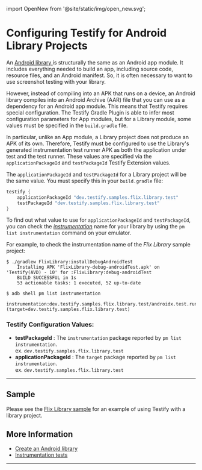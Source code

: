 import OpenNew from '@site/static/img/open_new.svg';

# Configuring Testify for Android Library Projects

An [Android library <OpenNew/>](https://developer.android.com/studio/projects/android-library) is structurally the same as an Android app module. It includes everything needed to build an app, including source code, resource files, and an Android manifest. So, it is often necessary to want to use screenshot testing with your library. 

However, instead of compiling into an APK that runs on a device, an Android library compiles into an Android Archive (AAR) file that you can use as a dependency for an Android app module. This means that Testify requires special configuration. The Testify Gradle Plugin is able to infer most configuration parameters for App modules, but for a Library module, some values must be specified in the `build.gradle` file.

In particular, unlike an App module, a Library project does not produce an APK of its own. Therefore, Testify must be configured to use the Library's generated instrumentation test runner APK as both the application under test and the test runner. These values are specified via the `applicationPackageId` and `testPackageId` Testify Extension values.

The `applicationPackageId` and `testPackageId` for a Library project will be the same value. You must specify this in your `build.gradle` file:

```groovy
testify {
    applicationPackageId "dev.testify.samples.flix.library.test"
    testPackageId "dev.testify.samples.flix.library.test"
}
```

To find out what value to use for `applicationPackageId` and `testPackageId`, you can check the [_instrumentation_<OpenNew/>](https://source.android.com/docs/core/tests/development/instrumentation) name for your library by using the `pm list instrumentation` command on your emulator.

For example, to check the instrumentation name of the _Flix Library_ sample project:

```shell-session
$ ./gradlew FlixLibrary:installDebugAndroidTest
    Installing APK 'FlixLibrary-debug-androidTest.apk' on 'Testify(AVD) - 10' for :FlixLibrary:debug-androidTest
    BUILD SUCCESSFUL in 1s
    53 actionable tasks: 1 executed, 52 up-to-date

$ adb shell pm list instrumentation
    instrumentation:dev.testify.samples.flix.library.test/androidx.test.runner.AndroidJUnitRunner (target=dev.testify.samples.flix.library.test)
```

### Testify Configuration Values:

- **testPackageId** : The `instrumentation` package reported by `pm list instrumentation`.<br/>
    ex. `dev.testify.samples.flix.library.test`
- **applicationPackageId** : The `target` package reported by `pm list instrumentation`.<br/>
    ex. `dev.testify.samples.flix.library.test`

---

## Sample

Please see the [Flix Library sample](https://github.com/ndtp/android-testify/tree/main/Samples/Flix/FlixLibrary) for an example of using Testify with a library project.

## More Information

- [Create an Android library <OpenNew/>](https://developer.android.com/studio/projects/android-library)
- [Instrumentation tests <OpenNew/>](https://source.android.com/docs/core/tests/development/instrumentation)

---
